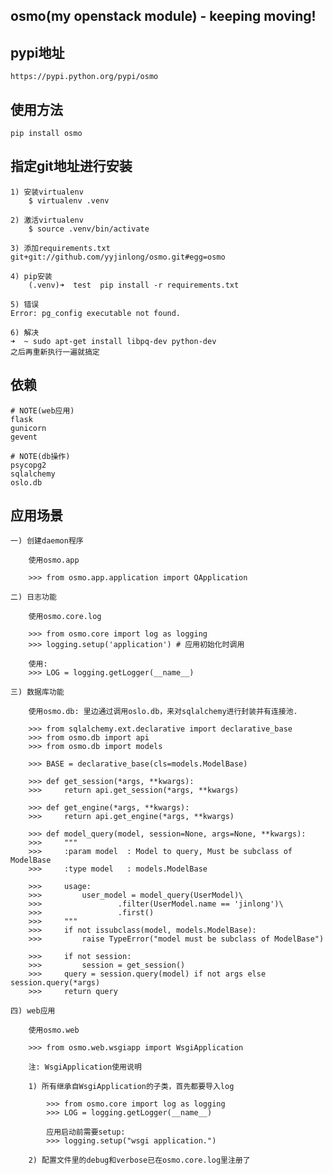 osmo(my openstack module) - keeping moving!
----------------------------------------

## pypi地址

    https://pypi.python.org/pypi/osmo

## 使用方法

    pip install osmo

## 指定git地址进行安装

    1) 安装virtualenv
        $ virtualenv .venv

    2) 激活virtualenv
        $ source .venv/bin/activate

    3) 添加requirements.txt
    git+git://github.com/yyjinlong/osmo.git#egg=osmo

    4) pip安装
        (.venv)➜  test  pip install -r requirements.txt

    5) 错误
    Error: pg_config executable not found.

    6) 解决
    ➜  ~ sudo apt-get install libpq-dev python-dev
    之后再重新执行一遍就搞定

## 依赖

    # NOTE(web应用)
    flask
    gunicorn
    gevent

    # NOTE(db操作)
    psycopg2
    sqlalchemy
    oslo.db

## 应用场景

    一) 创建daemon程序

        使用osmo.app

        >>> from osmo.app.application import QApplication

    二) 日志功能

        使用osmo.core.log

        >>> from osmo.core import log as logging
        >>> logging.setup('application') # 应用初始化时调用

        使用:
        >>> LOG = logging.getLogger(__name__)

    三) 数据库功能

        使用osmo.db: 里边通过调用oslo.db，来对sqlalchemy进行封装并有连接池.

		>>> from sqlalchemy.ext.declarative import declarative_base
		>>> from osmo.db import api
		>>> from osmo.db import models

		>>> BASE = declarative_base(cls=models.ModelBase)

		>>> def get_session(*args, **kwargs):
		>>> 	return api.get_session(*args, **kwargs)

		>>> def get_engine(*args, **kwargs):
		>>> 	return api.get_engine(*args, **kwargs)

		>>> def model_query(model, session=None, args=None, **kwargs):
		>>> 	"""
		>>> 	:param model  : Model to query, Must be subclass of ModelBase
		>>> 	:type model   : models.ModelBase

		>>> 	usage:
		>>> 		user_model = model_query(UserModel)\
		>>> 				.filter(UserModel.name == 'jinlong')\
		>>> 				.first()
		>>> 	"""
		>>> 	if not issubclass(model, models.ModelBase):
		>>> 		raise TypeError("model must be subclass of ModelBase")

		>>> 	if not session:
		>>> 		session = get_session()
		>>> 	query = session.query(model) if not args else session.query(*args)
		>>> 	return query

    四) web应用

        使用osmo.web

        >>> from osmo.web.wsgiapp import WsgiApplication

        注: WsgiApplication使用说明

        1) 所有继承自WsgiApplication的子类，首先都要导入log

            >>> from osmo.core import log as logging
            >>> LOG = logging.getLogger(__name__)

            应用启动前需要setup:
            >>> logging.setup("wsgi application.")

        2) 配置文件里的debug和verbose已在osmo.core.log里注册了
